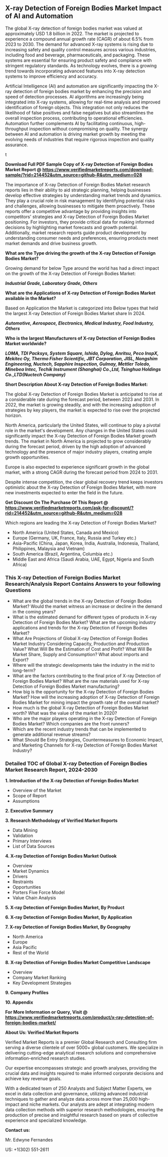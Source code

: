 <h2>X-ray Detection of Foreign Bodies Market Impact of AI and Automation</h2><p>The global X-ray detection of foreign bodies market was valued at approximately USD 1.8 billion in 2022. The market is projected to experience a compound annual growth rate (CAGR) of about 6.5% from 2023 to 2030. The demand for advanced X-ray systems is rising due to increasing safety and quality control measures across various industries, including food and beverage, pharmaceuticals, and packaging. These systems are essential for ensuring product safety and compliance with stringent regulatory standards. As technology evolves, there is a growing trend towards incorporating advanced features into X-ray detection systems to improve efficiency and accuracy.</p><p>Artificial Intelligence (AI) and automation are significantly impacting the X-ray detection of foreign bodies market by enhancing the precision and speed of detection processes. AI algorithms are increasingly being integrated into X-ray systems, allowing for real-time analysis and improved identification of foreign objects. This integration not only reduces the likelihood of false positives and false negatives but also streamlines the overall inspection process, contributing to operational efficiencies. Automation further complements AI by facilitating continuous, high-throughput inspection without compromising on quality. The synergy between AI and automation is driving market growth by meeting the evolving needs of industries that require rigorous inspection and quality assurance.</p>t</p><p id="" class=""><strong>Download Full PDF Sample Copy of X-ray Detection of Foreign Bodies Market Report @ <a href="https://www.verifiedmarketreports.com/download-sample/?rid=214452&utm_source=github-R&utm_medium=028" target="_blank">https://www.verifiedmarketreports.com/download-sample/?rid=214452&utm_source=github-R&utm_medium=028</a></strong></p><p>The importance of&nbsp;X-ray Detection of Foreign Bodies Market research reports lies in their ability to aid strategic planning, helping businesses develop effective strategies by understanding market trends and dynamics. They play a crucial role in risk management by identifying potential risks and challenges, allowing businesses to mitigate them proactively. These reports offer a competitive advantage by providing insights into competitors' strategies and X-ray Detection of Foreign Bodies Market positioning. For investors, they provide critical data for making informed decisions by highlighting market forecasts and growth potential. Additionally, market research reports guide product development by understanding consumer needs and preferences, ensuring products meet market demands and drive business growth.</p><p><strong>What are the&nbsp;Type driving the growth of the X-ray Detection of Foreign Bodies Market?</strong></p><p id="" class="">Growing demand for below Type around the world has had a direct impact on the growth of the X-ray Detection of Foreign Bodies Market:</p><em><strong>Industrial Grade, Laboratory Grade, Others</strong></em></p><strong>What are the&nbsp;Applications&nbsp;of X-ray Detection of Foreign Bodies Market available in the Market?</strong></p><p id="" class="">Based on Application the Market is categorized into Below types that held the largest X-ray Detection of Foreign Bodies Market share In 2024.</p><em><strong>Automotive, Aerospace, Electronics, Medical Industry, Food Industry, Others</strong></em></p><strong>Who is the largest Manufacturers of X-ray Detection of Foreign Bodies Market worldwide?</strong></p><p><em><strong>LOMA, TDI Packsys, System Square, Ishida, Dylog, Anritsu, Peco InspX, Mekitec Oy, Thermo Fisher Scientific, JBT Corporation, JISL, Nongshim Engineering, Nuctech, Sapphire Inspection, Gulmay, Mettler Toledo, Minebea Intec, Techik Instrument (Shanghai) Co.,Ltd, Tsinghua Holdings Co.,LTD(Nuctech Company)</strong></em></p><p id="" class=""><strong>Short Description About X-ray Detection of Foreign Bodies Market:</strong></p><p>The global X-ray Detection of Foreign Bodies Market is anticipated to rise at a considerable rate during the forecast period, between 2023 and 2031. In 2022, the market is growing steadily, and with the increasing adoption of strategies by key players, the market is expected to rise over the projected horizon.</p><p>North America, particularly the United States, will continue to play a pivotal role in the market's development. Any changes in the United States could significantly impact the X-ray Detection of Foreign Bodies Market growth trends. The market in North America is projected to grow considerably during the forecast period, driven by the high adoption of advanced technology and the presence of major industry players, creating ample growth opportunities.</p><p>Europe is also expected to experience significant growth in the global market, with a strong CAGR during the forecast period from 2024 to 2031.</p><p>Despite intense competition, the clear global recovery trend keeps investors optimistic about the X-ray Detection of Foreign Bodies Market, with more new investments expected to enter the field in the future.</p><p id="" class=""><strong>Get Discount On The Purchase Of This Report @ <a href="https://www.verifiedmarketreports.com/ask-for-discount/?rid=214452&utm_source=github-R&utm_medium=028" target="_blank">https://www.verifiedmarketreports.com/ask-for-discount/?rid=214452&utm_source=github-R&utm_medium=028</a></strong></p>Which regions are leading the X-ray Detection of Foreign Bodies Market?</p><ul><li>North America (United States, Canada and Mexico)</li><li>Europe (Germany, UK, France, Italy, Russia and Turkey etc.)</li><li>Asia-Pacific (China, Japan, Korea, India, Australia, Indonesia, Thailand, Philippines, Malaysia and Vietnam)</li><li>South America (Brazil, Argentina, Columbia etc.)</li><li>Middle East and Africa (Saudi Arabia, UAE, Egypt, Nigeria and South Africa)</li></ul><h3 id="" class="">This X-ray Detection of Foreign Bodies Market Research/Analysis Report Contains Answers to your following Questions</h3><ul><li>What are the global trends in the X-ray Detection of Foreign Bodies Market? Would the market witness an increase or decline in the demand in the coming years?</li><li>What is the estimated demand for different types of products in X-ray Detection of Foreign Bodies Market? What are the upcoming industry applications and trends for the X-ray Detection of Foreign Bodies Market?</li><li>What Are Projections of Global X-ray Detection of Foreign Bodies Market Industry Considering Capacity, Production and Production Value? What Will Be the Estimation of Cost and Profit? What Will Be Market Share, Supply and Consumption? What about imports and Export?</li><li>Where will the strategic developments take the industry in the mid to long-term?</li><li>What are the factors contributing to the final price of X-ray Detection of Foreign Bodies Market? What are the raw materials used for X-ray Detection of Foreign Bodies Market manufacturing?</li><li>How big is the opportunity for the X-ray Detection of Foreign Bodies Market? How will the increasing adoption of X-ray Detection of Foreign Bodies Market for mining impact the growth rate of the overall market?</li><li>How much is the global X-ray Detection of Foreign Bodies Market worth? What was the value of the market In 2020?</li><li>Who are the major players operating in the X-ray Detection of Foreign Bodies Market? Which companies are the front runners?</li><li>Which are the recent industry trends that can be implemented to generate additional revenue streams?</li><li>What Should Be Entry Strategies, Countermeasures to Economic Impact, and Marketing Channels for X-ray Detection of Foreign Bodies Market Industry?</li></ul><h3 id="" class="">Detailed TOC of Global X-ray Detection of Foreign Bodies Market Research Report, 2024-2030</h3><p id="" class=""><strong>1. Introduction of the X-ray Detection of Foreign Bodies Market</strong></p><ul><li>Overview of the Market</li><li>Scope of Report</li><li>Assumptions</li></ul><p id="" class=""><strong>2. Executive Summary</strong></p><p id="" class=""><strong>3. Research Methodology of Verified Market Reports</strong></p><ul><li>Data Mining</li><li>Validation</li><li>Primary Interviews</li><li>List of Data Sources</li></ul><p id="" class=""><strong>4. X-ray Detection of Foreign Bodies Market Outlook</strong></p><ul><li>Overview</li><li>Market Dynamics</li><li>Drivers</li><li>Restraints</li><li>Opportunities</li><li>Porters Five Force Model</li><li>Value Chain Analysis</li></ul><p id="" class=""><strong>5. X-ray Detection of Foreign Bodies Market, By Product</strong></p><p id="" class=""><strong>6. X-ray Detection of Foreign Bodies Market, By Application</strong></p><p id="" class=""><strong>7. X-ray Detection of Foreign Bodies Market, By Geography</strong></p><ul><li>North America</li><li>Europe</li><li>Asia Pacific</li><li>Rest of the World</li></ul><p id="" class=""><strong>8. X-ray Detection of Foreign Bodies Market Competitive Landscape</strong></p><ul><li>Overview</li><li>Company Market Ranking</li><li>Key Development Strategies</li></ul><p id="" class=""><strong>9. Company Profiles</strong></p><p id="" class=""><strong>10. Appendix</strong></p><p id="" class=""><strong>For More Information or Query, Visit @ <a href="https://www.verifiedmarketreports.com/product/x-ray-detection-of-foreign-bodies-market/" target="_blank">https://www.verifiedmarketreports.com/product/x-ray-detection-of-foreign-bodies-market/</a></strong></p><p id="" class=""><strong>About Us: Verified Market Reports</strong></p><p id="" class="">Verified Market Reports is a premier Global Research and Consulting firm serving a diverse clientele of over 5000+ global customers. We specialize in delivering cutting-edge analytical research solutions and comprehensive information-enriched research studies.</p><p id="" class="">Our expertise encompasses strategic and growth analyses, providing the crucial data and insights required to make informed corporate decisions and achieve key revenue goals.</p><p id="" class="">With a dedicated team of 250 Analysts and Subject Matter Experts, we excel in data collection and governance, utilizing advanced industrial techniques to gather and analyze data across more than 25,000 high-impact and niche markets. Our analysts are adept at integrating modern data collection methods with superior research methodologies, ensuring the production of precise and insightful research based on years of collective experience and specialized knowledge.</p><p id="" class=""><strong>Contact us:</strong></p><p id="" class="">Mr. Edwyne Fernandes</p><p id="" class="">US: +1(302) 551-2611</p>